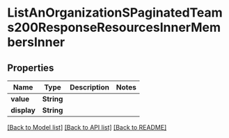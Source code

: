 # ListAnOrganizationSPaginatedTeams200ResponseResourcesInnerMembersInner

## Properties

Name | Type | Description | Notes
------------ | ------------- | ------------- | -------------
**value** | **String** |  | 
**display** | **String** |  | 

[[Back to Model list]](../README.md#documentation-for-models) [[Back to API list]](../README.md#documentation-for-api-endpoints) [[Back to README]](../README.md)


